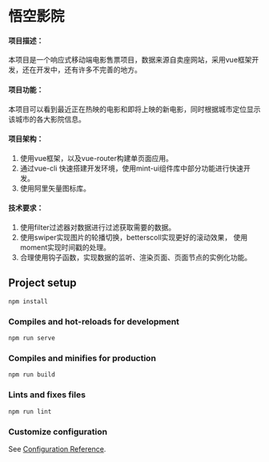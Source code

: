 # 悟空影院
#### 项目描述：
本项目是一个响应式移动端电影售票项目，数据来源自卖座网站，采用vue框架开发，还在开发中，还有许多不完善的地方。
#### 项目功能：
本项目可以看到最近正在热映的电影和即将上映的新电影，同时根据城市定位显示该城市的各大影院信息。
#### 项目架构：
1. 使用vue框架，以及vue-router构建单页面应用。 
2. 通过vue-cli 快速搭建开发环境，使用mint-ui组件库中部分功能进行快速开发。
3. 使用阿里矢量图标库。
#### 技术要求：
1. 使用filter过滤器对数据进行过滤获取需要的数据。
2. 使用swiper实现图片的轮播切换，betterscoll实现更好的滚动效果， 使用moment实现时间戳的处理。
3. 合理使用钩子函数，实现数据的监听、渲染页面、页面节点的实例化功能。
## Project setup
```
npm install
```

### Compiles and hot-reloads for development
```
npm run serve
```

### Compiles and minifies for production
```
npm run build
```

### Lints and fixes files
```
npm run lint
```

### Customize configuration
See [Configuration Reference](https://cli.vuejs.org/config/).
